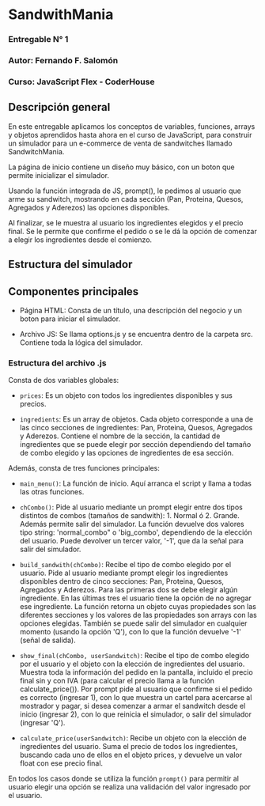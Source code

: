 # SandwithMania

### Entregable N° 1
### Autor: Fernando F. Salomón
### Curso: JavaScript Flex - CoderHouse

## Descripción general

En este entregable aplicamos los conceptos de variables, funciones, arrays y objetos aprendidos hasta ahora en el curso de JavaScript, para construir un simulador para un e-commerce de venta de sandwitches llamado SandwitchMania. 

La página de inicio contiene un diseño muy básico, con un boton que permite inicializar el simulador.

Usando la función integrada de JS, prompt(), le pedimos al usuario que arme su sandwitch, mostrando en cada sección (Pan, Proteina, Quesos, Agregados y Aderezos) las opciones disponibles.

Al finalizar, se le muestra al usuario los ingredientes elegidos y el precio final. Se le permite que confirme el pedido o se le dá la opción de comenzar a elegir los ingredientes desde el comienzo.

## Estructura del simulador

## Componentes principales

* Página HTML: Consta de un título, una descripción del negocio y un boton para iniciar el simulador.

* Archivo JS: Se llama options.js y se encuentra dentro de la carpeta src. Contiene toda la lógica del simulador.

### Estructura del archivo .js

Consta de dos variables globales:

* ```prices```: Es un objeto con todos los ingredientes disponibles y sus precios.

* ```ingredients```: Es un array de objetos. Cada objeto corresponde a una de las cinco secciones de ingredientes: Pan, Proteina, Quesos, Agregados y Aderezos. Contiene el nombre de la sección, la cantidad de ingredientes que se puede elegir por sección dependiendo del tamaño de combo elegido y las opciones de ingredientes de esa sección.

Además, consta de tres funciones principales:

* ```main_menu()```: La función de inicio. Aquí arranca el script y llama a todas las otras funciones.

* ```chCombo()```: Pide al usuario mediante un prompt elegir entre dos tipos distintos de combos (tamaños de sandwith): 1. Normal ó 2. Grande. Además permite salir del simulador. La función devuelve dos valores tipo string: 'normal_combo" o 'big_combo', dependiendo de la elección del usuario. Puede devolver un tercer valor, '-1', que da la señal para salir del simulador.

* ```build_sandwith(chCombo)```: Recibe el tipo de combo elegido por el usuario. Pide al usuario mediante prompt elegir los ingredientes disponibles dentro de cinco secciones: Pan, Proteina, Quesos, Agregados y Aderezos. Para las primeras dos se debe elegir algún ingrediente. En las últimas tres el usuario tiene la opción de no agregar ese ingrediente. La función retorna un objeto cuyas propiedades son las diferentes secciones y los valores de las propiedades son arrays con las opciones elegidas. También se puede salir del simulador en cualquier momento (usando la opción 'Q'), con lo que la función devuelve '-1' (señal de salida).

* ```show_final(chCombo, userSandwitch)```: Recibe el tipo de combo elegido por el usuario y el objeto con la elección de ingredientes del usuario. Muestra toda la información del pedido en la pantalla, incluido el precio final sin y con IVA (para calcular el precio llama a la función calculate_price()). Por prompt pide al usuario que confirme si el pedido es correcto (ingresar 1), con lo que muestra un cartel para acercarse al mostrador y pagar, si desea comenzar a armar el sandwitch desde el inicio (ingresar 2), con lo que reinicia el simulador, o salir del simulador (ingresar 'Q').

* ```calculate_price(userSandwitch)```: Recibe un objeto con la elección de ingredientes del usuario. Suma el precio de todos los ingredientes, buscando cada uno de ellos en el objeto prices, y devuelve un valor float con ese precio final.

En todos los casos donde se utiliza la función ```prompt()``` para permitir al usuario elegir una opción se realiza una validación del valor ingresado por el usuario.

